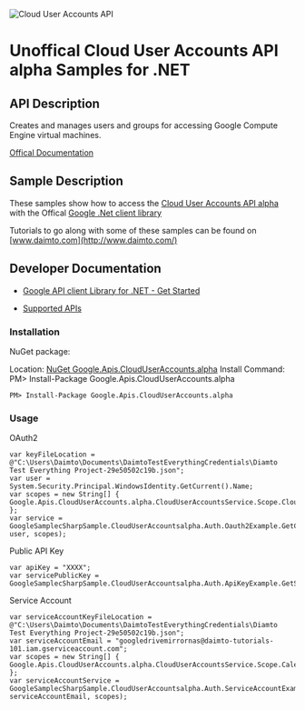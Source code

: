 ﻿![Cloud User Accounts API](https://www.google.com/images/icons/product/compute_engine-32.png)

# Unoffical Cloud User Accounts API alpha Samples for .NET  

## API Description

Creates and manages users and groups for accessing Google Compute Engine virtual machines.

[Offical Documentation](https://cloud.google.com/compute/docs/access/user-accounts/api/latest/)

## Sample Description

These samples show how to access the [Cloud User Accounts API alpha](https://cloud.google.com/compute/docs/access/user-accounts/api/latest/) with the Offical [Google .Net client library](https://github.com/google/google-api-dotnet-client)

Tutorials to go along with some of these samples can be found on [www.daimto.com](http://www.daimto.com/)

## Developer Documentation

* [Google API client Library for .NET - Get Started](https://developers.google.com/api-client-library/dotnet/get_started)

* [Supported APIs](https://developers.google.com/api-client-library/dotnet/apis/)

### Installation

NuGet package:

Location: [NuGet Google.Apis.CloudUserAccounts.alpha](https://www.nuget.org/packages/Google.Apis.CloudUserAccounts.alpha)
Install Command: PM>  Install-Package Google.Apis.CloudUserAccounts.alpha

```
PM> Install-Package Google.Apis.CloudUserAccounts.alpha
```

### Usage

OAuth2
```
var keyFileLocation = @"C:\Users\Daimto\Documents\DaimtoTestEverythingCredentials\Diamto Test Everything Project-29e50502c19b.json";
var user = System.Security.Principal.WindowsIdentity.GetCurrent().Name;
var scopes = new String[] { Google.Apis.CloudUserAccounts.alpha.CloudUserAccountsService.Scope.CloudUserAccountsReadonly };
var service = GoogleSamplecSharpSample.CloudUserAccountsalpha.Auth.Oauth2Example.GetCloudUserAccountsService(keyFileLocation, user, scopes);
```

Public API Key

```
var apiKey = "XXXX";
var servicePublicKey = GoogleSamplecSharpSample.CloudUserAccountsalpha.Auth.ApiKeyExample.GetService(apiKey);
```

Service Account
```
var serviceAccountKeyFileLocation = @"C:\Users\Daimto\Documents\DaimtoTestEverythingCredentials\Diamto Test Everything Project-29e50502c19b.json";
var serviceAccountEmail = "googledrivemirrornas@daimto-tutorials-101.iam.gserviceaccount.com";
var scopes = new String[] { Google.Apis.CloudUserAccounts.alpha.CloudUserAccountsService.Scope.Calendar };            
var serviceAccountService = GoogleSamplecSharpSample.CloudUserAccountsalpha.Auth.ServiceAccountExample.AuthenticateServiceAccount(serviceAccountKeyFileLocation, serviceAccountEmail, scopes);
```
